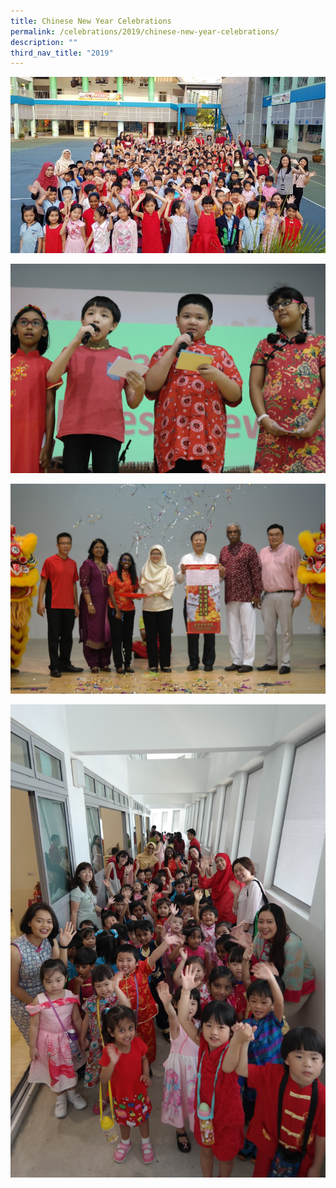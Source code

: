 ```yaml
---
title: Chinese New Year Celebrations
permalink: /celebrations/2019/chinese-new-year-celebrations/
description: ""
third_nav_title: "2019"
---
```

![Chinese New Year Celebrations](/images/Celebrations/2019/CNY/cny2019-1.jpg)

![Chinese New Year Celebrations](/images/Celebrations/2019/CNY/cny2019-2.jpg)

![Chinese New Year Celebrations](/images/Celebrations/2019/CNY/cny2019-3.jpg)

![Chinese New Year Celebrations](/images/Celebrations/2019/CNY/cny2019-4.jpg)